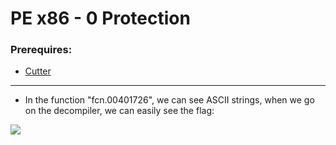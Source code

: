 # PE x86 - 0 Protection

### Prerequires:

- <a href="https://cutter.re/" rel="nofollow">Cutter</a>

-----------------

- In the function "fcn.00401726", we can see ASCII strings, when we go on the decompiler, we can easily see the flag:

<img src="https://cdn.discordapp.com/attachments/804801385240723519/849270147184984094/unknown.png">
